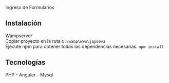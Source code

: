 
Ingreso de Formularios
## Instalación 
Wampserver <br />
Copiar proyecto en la ruta ``` C:\wamp\www\japdeva ``` <br />
Ejecute npm para obtener todas las dependencias necesarias. ``` npm install ```
## Tecnologías
PHP - Angular - Mysql
